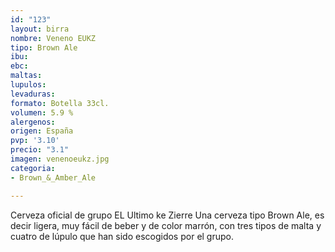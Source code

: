 ```yaml
---
id: "123"
layout: birra
nombre: Veneno EUKZ
tipo: Brown Ale
ibu: 
ebc: 
maltas: 
lupulos: 
levaduras: 
formato: Botella 33cl.
volumen: 5.9 %
alergenos: 
origen: España
pvp: '3.10'
precio: "3.1"
imagen: venenoeukz.jpg
categoria:
- Brown_&_Amber_Ale

---
```

Cerveza oficial de grupo EL Ultimo ke Zierre
Una cerveza tipo Brown Ale, es decir ligera, muy fácil de beber y de color marrón, con tres
tipos de malta y cuatro de lúpulo que han sido escogidos por el grupo.
